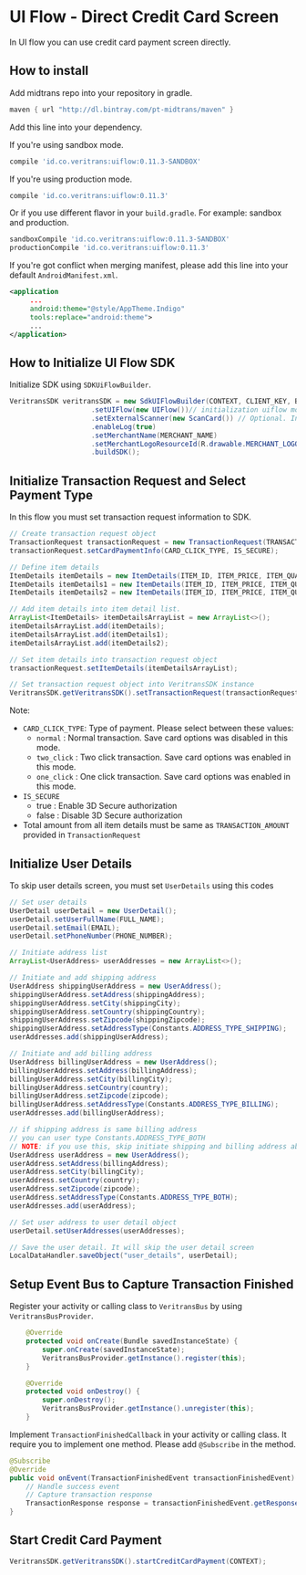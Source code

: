 # UI Flow - Direct Credit Card Screen

In UI flow you can use credit card payment screen directly.

## How to install

Add midtrans repo into your repository in gradle.
```Groovy
maven { url "http://dl.bintray.com/pt-midtrans/maven" }
```

Add this line into your dependency.

If you're using sandbox mode.
```Groovy
compile 'id.co.veritrans:uiflow:0.11.3-SANDBOX'
```

If you're using production mode.
```Groovy
compile 'id.co.veritrans:uiflow:0.11.3'
```

Or if you use different flavor in your `build.gradle`.
For example: sandbox and production.
```Groovy
sandboxCompile 'id.co.veritrans:uiflow:0.11.3-SANDBOX'
productionCompile 'id.co.veritrans:uiflow:0.11.3'
```

If you're got conflict when merging manifest, please add this line into your default `AndroidManifest.xml`.
```xml
<application
     ...
     android:theme="@style/AppTheme.Indigo"
     tools:replace="android:theme">
     ...
</application>
```

## How to Initialize UI Flow SDK

Initialize SDK using `SDKUiFlowBuilder`.
```Java
VeritransSDK veritransSDK = new SdkUIFlowBuilder(CONTEXT, CLIENT_KEY, BASE_URL)
                    .setUIFlow(new UIFlow())// initialization uiflow mode
                    .setExternalScanner(new ScanCard()) // Optional. Initialization for using external scancard
                    .enableLog(true)
                    .setMerchantName(MERCHANT_NAME)
                    .setMerchantLogoResourceId(R.drawable.MERCHANT_LOGO_ID)
                    .buildSDK();
```

## Initialize Transaction Request and Select Payment Type

In this flow you must set transaction request information to SDK.

```Java
// Create transaction request object
TransactionRequest transactionRequest = new TransactionRequest(TRANSACTION_ID, TRANSACTION_AMOUNT);
transactionRequest.setCardPaymentInfo(CARD_CLICK_TYPE, IS_SECURE);

// Define item details
ItemDetails itemDetails = new ItemDetails(ITEM_ID, ITEM_PRICE, ITEM_QUANTITY, ITEM_NAME);
ItemDetails itemDetails1 = new ItemDetails(ITEM_ID, ITEM_PRICE, ITEM_QUANTITY, ITEM_NAME);
ItemDetails itemDetails2 = new ItemDetails(ITEM_ID, ITEM_PRICE, ITEM_QUANTITY, ITEM_NAME);

// Add item details into item detail list.
ArrayList<ItemDetails> itemDetailsArrayList = new ArrayList<>();
itemDetailsArrayList.add(itemDetails);
itemDetailsArrayList.add(itemDetails1);
itemDetailsArrayList.add(itemDetails2);

// Set item details into transaction request object
transactionRequest.setItemDetails(itemDetailsArrayList);

// Set transaction request object into VeritransSDK instance
VeritransSDK.getVeritransSDK().setTransactionRequest(transactionRequest);
```

Note: 

- `CARD_CLICK_TYPE`: Type of payment. Please select between these values:
     - `normal` : Normal transaction. Save card options was disabled in this mode.
     - `two_click` : Two click transaction. Save card options was enabled in this mode.
     - `one_click` : One click transaction. Save card options was enabled in this mode.
- `IS_SECURE`
     - true : Enable 3D Secure authorization
     - false : Disable 3D Secure authorization
- Total amount from all item details must be same as `TRANSACTION_AMOUNT` provided in `TransactionRequest`
     
## Initialize User Details

To skip user details screen, you must set `UserDetails` using this codes

```Java
// Set user details
UserDetail userDetail = new UserDetail();
userDetail.setUserFullName(FULL_NAME);
userDetail.setEmail(EMAIL);
userDetail.setPhoneNumber(PHONE_NUMBER);

// Initiate address list
ArrayList<UserAddress> userAddresses = new ArrayList<>();

// Initiate and add shipping address
UserAddress shippingUserAddress = new UserAddress();
shippingUserAddress.setAddress(shippingAddress);
shippingUserAddress.setCity(shippingCity);
shippingUserAddress.setCountry(shippingCountry);
shippingUserAddress.setZipcode(shippingZipcode);
shippingUserAddress.setAddressType(Constants.ADDRESS_TYPE_SHIPPING);
userAddresses.add(shippingUserAddress);

// Initiate and add billing address
UserAddress billingUserAddress = new UserAddress();
billingUserAddress.setAddress(billingAddress);
billingUserAddress.setCity(billingCity);
billingUserAddress.setCountry(country);
billingUserAddress.setZipcode(zipcode);
billingUserAddress.setAddressType(Constants.ADDRESS_TYPE_BILLING);
userAddresses.add(billingUserAddress);

// if shipping address is same billing address
// you can user type Constants.ADDRESS_TYPE_BOTH 
// NOTE: if you use this, skip initiate shipping and billing address above
UserAddress userAddress = new UserAddress();
userAddress.setAddress(billingAddress);
userAddress.setCity(billingCity);
userAddress.setCountry(country);
userAddress.setZipcode(zipcode);
userAddress.setAddressType(Constants.ADDRESS_TYPE_BOTH);
userAddresses.add(userAddress);

// Set user address to user detail object
userDetail.setUserAddresses(userAddresses);

// Save the user detail. It will skip the user detail screen
LocalDataHandler.saveObject("user_details", userDetail);
```

## Setup Event Bus to Capture Transaction Finished

Register your activity or calling class to `VeritransBus` by using `VeritransBusProvider`.

```Java
    @Override
    protected void onCreate(Bundle savedInstanceState) {
        super.onCreate(savedInstanceState);
        VeritransBusProvider.getInstance().register(this);
    }

    @Override
    protected void onDestroy() {
        super.onDestroy();
        VeritransBusProvider.getInstance().unregister(this);
    }
```

Implement `TransactionFinishedCallback` in your activity or calling class. 
It require you to implement one method. 
Please add `@Subscribe` in the method.
```Java
@Subscribe
@Override
public void onEvent(TransactionFinishedEvent transactionFinishedEvent) {
    // Handle success event
    // Capture transaction response
    TransactionResponse response = transactionFinishedEvent.getResponse();
}
```

## Start Credit Card Payment
```Java
VeritransSDK.getVeritransSDK().startCreditCardPayment(CONTEXT);
```
